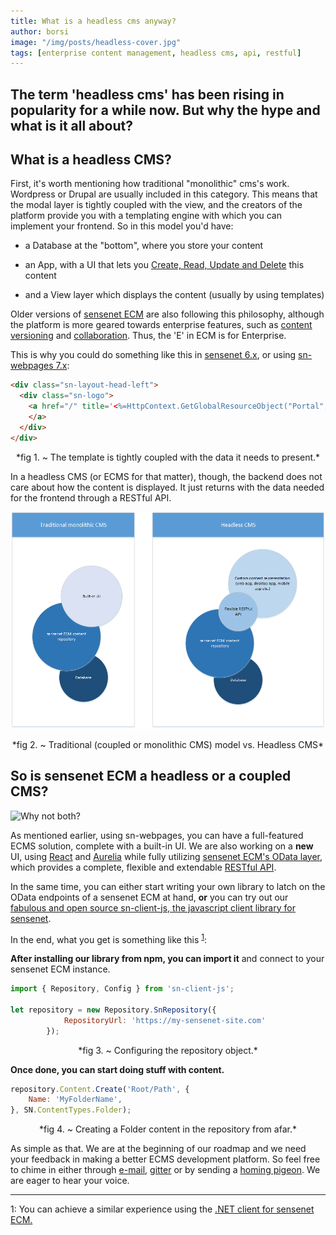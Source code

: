 ```yaml
---
title: What is a headless cms anyway?
author: borsi
image: "/img/posts/headless-cover.jpg"
tags: [enterprise content management, headless cms, api, restful]
---
```

The term 'headless cms' has been rising in popularity for a while now. But why the hype and what is it all about?
---
## What is a headless CMS?
First, it's worth mentioning how traditional "monolithic" cms's work. Wordpress or Drupal are usually included in this category. This means that the modal layer is tightly coupled with the view, and the creators of the platform provide you with a templating engine with which you can implement your frontend. So in this model you'd have:

- a Database at the "bottom", where you store your content
- an App, with a UI that lets you [Create, Read, Update and Delete][25358749] this content
- and a View layer which displays the content (usually by using templates)

  [25358749]: https://en.wikipedia.org/wiki/Create,_read,_update_and_delete "CRUD"


 Older versions of [sensenet ECM][ed1adc41] are also following this philosophy, although the platform is more geared towards enterprise features, such as [content versioning][a19fba28] and [collaboration][206457f6].
 Thus, the 'E' in ECM is for Enterprise.

  [ed1adc41]: https://www.sensenet.com/product "Sensenet ECM Product features"
  [a19fba28]: http://wiki.sensenet.com/Versioning_and_approval "Versioning and approval"
  [206457f6]: http://wiki.sensenet.com/Workspace "Workspaces in sensenet ECM"

This is why you could do something like this in [sensenet 6.x][9f950a61], or using [sn-webpages 7.x][46ac6b1f]:
```html
<div class="sn-layout-head-left">
  <div class="sn-logo">
    <a href="/" title='<%=HttpContext.GetGlobalResourceObject("Portal", "SenseNetDemoSiteTitle")%>' class="snPortalengine">
    </a>
  </div>      
</div>
```
<p align="center">
*fig 1. ~ The template is tightly coupled with the data it needs to present.*
</p>

  [46ac6b1f]: https://github.com/SenseNet/sn-webpages "Sn-webpages"
  [9f950a61]: http://community.sensenet.com/docs/how-to-install-sn6/ "Install sensenet 6.5"

In a headless CMS (or ECMS for that matter), though, the backend does not care about how the content is displayed. It just returns with the data needed for the frontend through a RESTful API.

![Headless vs Coupled](../img/posts/headless-cms.png)
<p align="center">
*fig 2. ~ Traditional (coupled or monolithic CMS) model vs. Headless CMS*
</p>

## So is sensenet ECM a headless or a coupled CMS?
![Why not both?](http://i.imgur.com/KgXtawP.gif)

As mentioned earlier, using sn-webpages, you can have a full-featured ECMS solution, complete with a built-in UI. We are also working on a **new** UI, using [React][b3358601] and [Aurelia][b56bd31b] while fully utilizing [sensenet ECM's OData layer][71579091], which provides a complete, flexible and extendable [RESTful API][f9c00a93].

  [71579091]: http://community.sensenet.com/docs/built-in-odata-actions-and-functions/ "Built-in OData actions and functions"
  [f9c00a93]: http://community.sensenet.com/docs/odata-rest-api/ "OData REST API"
  [b3358601]: https://github.com/SenseNet/sn-controls-react "React controls for sensenet ECM"
  [b56bd31b]: https://github.com/SenseNet/sn-controls-aurelia "Aurelia controls for sensenet ECM"

In the same time, you can either start writing your own library to latch on the OData endpoints of a sensenet ECM at hand, **or** you can try out our [fabulous and open source sn-client-js, the javascript client library for sensenet][de7f7b73].

  [de7f7b73]: https://github.com/SenseNet/sn-client-js "Sn-client-js"

In the end, what you get is something like this <sup>[1](#footnote1)</sup>:

**After installing our library from npm, you can import it** and connect to your sensenet ECM instance.
```javascript
import { Repository, Config } from 'sn-client-js';

let repository = new Repository.SnRepository({
            RepositoryUrl: 'https://my-sensenet-site.com'
        });
```
<p align="center">
*fig 3. ~ Configuring the repository object.*
</p>


**Once done, you can start doing stuff with content.**
```javascript
repository.Content.Create('Root/Path', {
	Name: 'MyFolderName',
}, SN.ContentTypes.Folder);
```
<p align="center">
*fig 4. ~ Creating a Folder content in the repository from afar.*
</p>

As simple as that. We are at the beginning of our roadmap and we need your feedback in making a better ECMS development platform. So feel free to chime in either through [e-mail][1e51c7fb], [gitter][bd86dc61] or by sending a [homing pigeon][e3d316af]. We are eager to hear your voice.

  [1e51c7fb]: helloATsensenetDOTcom "Say hello!"
  [bd86dc61]: https://gitter.im/SenseNet/sensenet "Chat with us!"
  [e3d316af]: http://i.imgur.com/yldRjme.gif "His name is Károly."

***
<a id="footnote1">1</a>: You can achieve a similar experience using the [.NET client for sensenet ECM.][55d8492d]

  [55d8492d]: https://github.com/SenseNet/sn-client-dotnet "Sn-client-dotnet"
